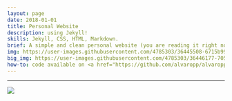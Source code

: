 ```yaml
---
layout: page
date: 2018-01-01
title: Personal Website
description: using Jekyll!
skills: Jekyll, CSS, HTML, Markdown.
brief: A simple and clean personal website (you are reading it right now so should have noticed :-) to showcase my work, both academic and hobbyist. The website is powered by <a href="https://jekyllrb.com/" target="_blank">Jekyll</a> using a modified open-source <a href="https://github.com/alshedivat/al-folio" target="_blank">theme</a>. What makes Jekyll, and some similar projects such as <a href="https://github.com/getpelican/pelican" target="_blank"https://github.com/getpelican/pelican>Pelican</a> so convenient is the fact that they automatically generate static websites from markdown. This enormously speeds up the website creating process, as you can choose an open-source theme and either modify it to suit your needs, or proceed directly to populating the site.
img: https://user-images.githubusercontent.com/4785303/36445508-6715b994-1676-11e8-8e04-b075b60711e1.png
big_img: https://user-images.githubusercontent.com/4785303/36446177-7057b834-1678-11e8-9fdf-091247a9649f.png
how-to: code available on <a href="https://github.com/alvaropp/alvaropp.github.io" target="_blank">GitHub</a>.
---
```


<hr>

![](https://img.shields.io/badge/License-MIT-yellow.svg)
